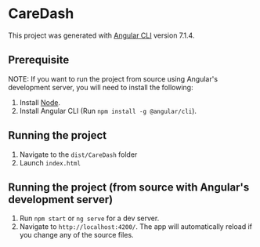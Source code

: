 # CareDash

This project was generated with [Angular CLI](https://github.com/angular/angular-cli) version 7.1.4.

## Prerequisite

NOTE: If you want to run the project from source using Angular's development server, you will need to install the following:

1. Install [Node](https://nodejs.org/en/).
2. Install Angular CLI (Run `npm install -g @angular/cli`).

## Running the project

1. Navigate to the `dist/CareDash` folder
2. Launch `index.html`

## Running the project (from source with Angular's development server)

1. Run `npm start` or `ng serve` for a dev server.
2. Navigate to `http://localhost:4200/`. The app will automatically reload if you change any of the source files.
